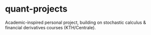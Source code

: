 # quant-projects
Academic-inspired personal project, building on stochastic calculus &amp; financial derivatives courses (KTH/Centrale).
